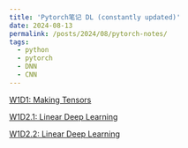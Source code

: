 ```yaml
---
title: 'Pytorch笔记 DL (constantly updated)'
date: 2024-08-13
permalink: /posts/2024/08/pytorch-notes/
tags:
  - python
  - pytorch
  - DNN
  - CNN
---
```


[W1D1: Making Tensors](https://shangll.notion.site/W1D1-Making-Tensors-fd6c7365b7154019826166e212351882)

[W1D2.1: Linear Deep Learning](https://shangll.notion.site/W1D2-Learning-Hyperparameters-2da1d27148f0447ba5ddec240fed6b74?pvs=4)

[W1D2.2: Linear Deep Learning](https://shangll.notion.site/W1D2-2-Linear-Deep-Learning-1dc69408a53280bb833dd22652ed64ef?pvs=4)
